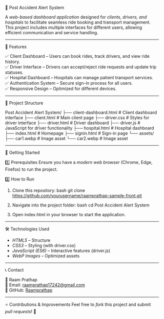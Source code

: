 🚗 Post Accident Alert System

A *web-based dashboard application* designed for *clients, drivers, and hospitals* to facilitate seamless ride booking and transport management. This project includes multiple interfaces for different users, allowing efficient communication and service handling.

---

📌 Features  

✅ Client Dashboard – Users can book rides, track drivers, and view ride history.  
✅ Driver Interface – Drivers can accept/reject ride requests and update trip statuses.  
✅ Hospital Dashboard – Hospitals can manage patient transport services.  
✅ Authentication System – Secure sign-in process for all users.  
✅ Responsive Design – Optimized for different devices.  

---

📂 Project Structure  


Post Accident Alert System/
├── client-dashboard.html   # Client dashboard interface
├── client.html             # Main client page
├── driver.css              # Styles for driver interface
├── driver.html             # Driver dashboard
├── driver.js               # JavaScript for driver functionality
├── hospital.html           # Hospital dashboard
├── index.html              # Homepage
├── signin.html             # Sign-in page
└── assets/                 
    ├── car1.webp           # Image asset
    └── car2.webp           # Image asset


---

🚀 Getting Started  

1️⃣ Prerequisites
Ensure you have a *modern web browser* (Chrome, Edge, Firefox) to run the project.  

2️⃣ How to Run
1. Clone this repository:
   bash
   git clone https://github.com/yourusername/raamprathap-sample-front.git
   
2. Navigate into the project folder:
   bash
   cd Post Accident Alert System
   
3. Open index.html in your browser to start the application.  

---

🛠 Technologies Used  

- *HTML5* – Structure  
- *CSS3* – Styling (with driver.css)  
- *JavaScript (ES6)* – Interactive features (driver.js)  
- *WebP Images* – Optimized assets  

---

📞 Contact  

👤 Raam Prathap  
📧 Email: raamprathap17242@gmail.com  
🔗 GitHub: [Raamprathap]((https://github.com/Raamprathap))  

---

⭐ Contributions & Improvements
Feel free to *fork* this project and submit *pull requests*! 🚀
